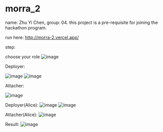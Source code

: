 # morra_2
name: Zhu Yi Chen, group: 04. 
this project is a pre-requisite for joining the hackathon program.

run here: http://morra-2.vercel.app/

step:

choose your role
![image](https://user-images.githubusercontent.com/79742104/200176911-9ea05882-a418-42ae-a364-4725507109bc.png)

Deployer:

![image](https://user-images.githubusercontent.com/79742104/200176986-ad3431d4-dbf6-43ce-9c8c-8ec4bf5e8b4d.png)
![image](https://user-images.githubusercontent.com/79742104/200177070-53689509-1d3c-4f89-ba08-f135134f0fa7.png)


Attacher:

![image](https://user-images.githubusercontent.com/79742104/200177028-35dea5ed-c515-4c52-b380-14d043f05c6d.png)

Deployer(Alice):
![image](https://user-images.githubusercontent.com/79742104/200177126-d0596eb6-e700-441d-8151-fd298f4ccef4.png)
![image](https://user-images.githubusercontent.com/79742104/200177152-54143b17-5a14-4545-9a3f-fb62f5a06e17.png)

Attacher(Alice):
![image](https://user-images.githubusercontent.com/79742104/200177189-5f45c0c5-1751-44c7-89ef-a61492a6816e.png)


Result:
![image](https://user-images.githubusercontent.com/79742104/200177248-5a2d90af-f5b6-417d-ace3-f7afb9cdc21a.png)

